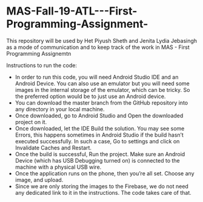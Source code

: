 # MAS-Fall-19-ATL---First-Programming-Assignment-
This repository will be used by Het Piyush Sheth and Jenita Lydia Jebasingh as a mode of communication and to keep track of the work in MAS - First Programming Assignemtn 


Instructions to run the code:
-	In order to run this code, you will need Android Studio IDE and an Android Device. You can also use an emulator but you will need some images in the internal storage of the emulator, which can be tricky. So the preferred option would be to just use an Android device.
-	You can download the master branch from the GitHub repository into any directory in your local machine. 
-	Once downloaded, go to Android Studio and Open the downloaded project on it. 
-	Once downloaded, let the IDE Build the solution. You may see some Errors, this happens sometimes in Android Studio if the build hasn’t executed successfully. In such a case, Go to settings and click on Invalidate Caches and Restart. 
-	Once the build is successful, Run the project. Make sure an Android Device (which has USB Debugging turned on) is connected to the machine with a physical USB wire. 
-	Once the application runs on the phone, then you’re all set. Choose any image, and upload. 
-	Since we are only storing the images to the Firebase, we do not need any dedicated link to it in the instructions. The code takes care of that. 

